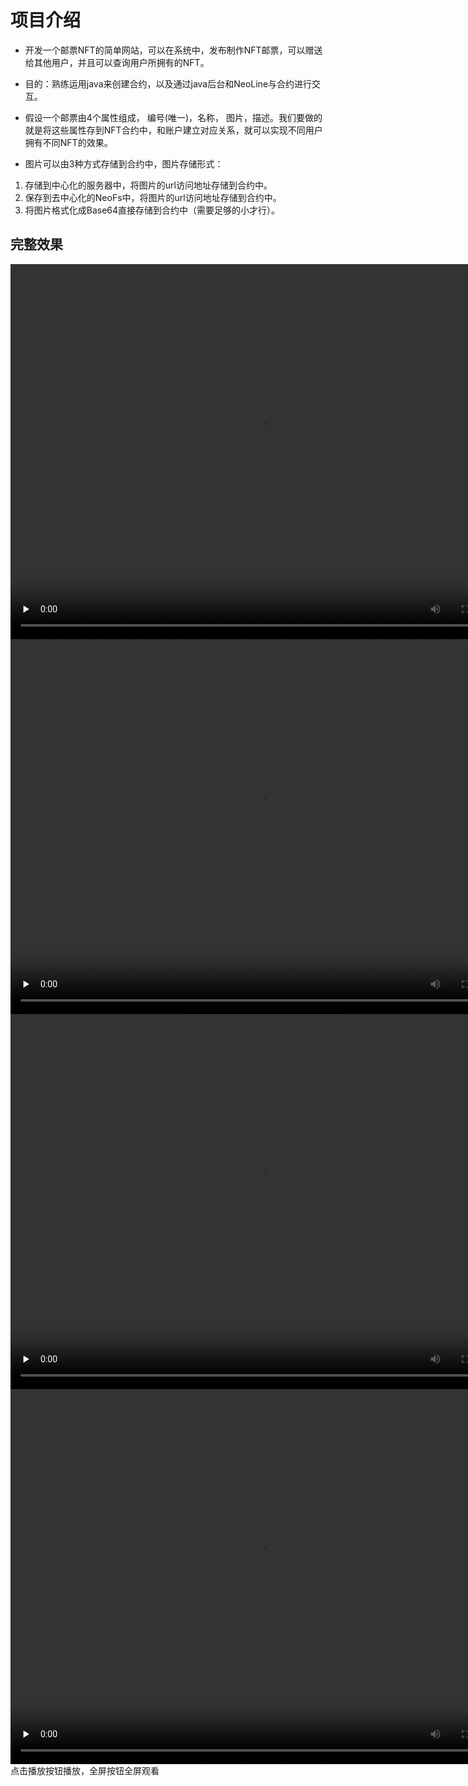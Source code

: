 # 项目介绍
- 开发一个邮票NFT的简单网站，可以在系统中，发布制作NFT邮票，可以赠送给其他用户，并且可以查询用户所拥有的NFT。

- 目的：熟练运用java来创建合约，以及通过java后台和NeoLine与合约进行交互。

- 假设一个邮票由4个属性组成， 编号(唯一)，名称， 图片，描述。我们要做的就是将这些属性存到NFT合约中，和账户建立对应关系，就可以实现不同用户拥有不同NFT的效果。

- 图片可以由3种方式存储到合约中，图片存储形式：
 1. 存储到中心化的服务器中，将图片的url访问地址存储到合约中。
 2. 保存到去中心化的NeoFs中，将图片的url访问地址存储到合约中。
 3. 将图片格式化成Base64直接存储到合约中（需要足够的小才行）。
 ## 完整效果
<video id="video" controls="controls" preload="none"  width="800" height="600">
      <source id="mp4" src="../images/nftsystem/20220804101028.mp4" type="video/mp4">
</video>

<video id="video" controls="controls" preload="none"  width="800" height="600">
      <source id="mp4" src="/images/nftsystem/20220804101028.mp4" type="video/mp4">
</video>

<video id="video" controls="controls" preload="none"  width="800" height="600">
      <source id="mp4" src="./../images/nftsystem/20220804101028.mp4" type="video/mp4">
</video>

<video id="video" controls="controls" preload="none"  width="800" height="600">
      <source id="mp4" src="./" type="video/mp4">
</video>
点击播放按钮播放，全屏按钮全屏观看

